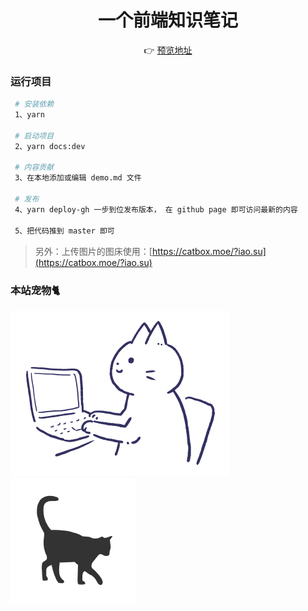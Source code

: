 <p align="center">
<h1 align="center">一个前端知识笔记</h1>
<div align="center">👉 <a target="_blank" href="https://lazytraveller.github.io/vuepress-fe-note/">预览地址</a></div>
</p>


### 运行项目
```sh
 # 安装依赖
 1、yarn 

 # 启动项目
 2、yarn docs:dev 
 
 # 内容贡献
 3、在本地添加或编辑 demo.md 文件
 
 # 发布
 4、yarn deploy-gh 一步到位发布版本， 在 github page 即可访问最新的内容

 5、把代码推到 master 即可

```
> 另外：上传图片的图床使用：[https://catbox.moe/?iao.su](https://catbox.moe/?iao.su)
### 本站宠物🐈‍
![A Cat](./img/cat-2.png)
![A Cat](./img/cat-1.png)
<!-- ![A Cat](./img/cat-3.png) -->




